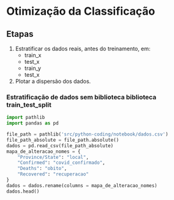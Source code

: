 # Otimização da Classificação

## Etapas
1. Estratificar os dados reais, antes do treinamento, em:
    - train_x
    - test_x
    - train_y
    - test_x
2. Plotar a dispersão dos dados.

### Estratificação de dados sem biblioteca biblioteca train_test_split
```python
import pathlib
import pandas as pd

file_path = pathlib('src/python-coding/notebook/dados.csv')
file_path_absolute = file_path.absolute()
dados = pd.read_csv(file_path_absolute)
mapa_de_alteracao_nomes = {
    "Province/State": "local",
    "Confirmed": "covid_confirmado",
    "Deaths": "obito",
    "Recovered": "recuperacao"
}
dados = dados.rename(columns = mapa_de_alteracao_nomes)
dados.head()
```  

